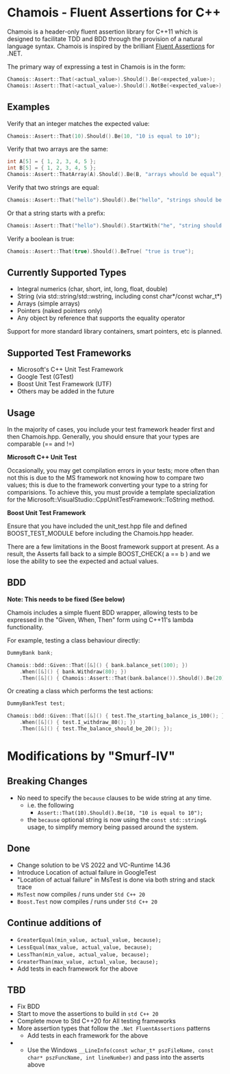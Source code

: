 Chamois - Fluent Assertions for C++
===================================

Chamois is a header-only fluent assertion library for C++11 which is designed to facilitate TDD and BDD through the provision of a natural language syntax. Chamois is inspired by the brilliant [Fluent Assertions] for .NET.

The primary way of expressing a test in Chamois is in the form:

```cpp
Chamois::Assert::That(<actual_value>).Should().Be(<expected_value>);
Chamois::Assert::That(<actual_value>).Should().NotBe(<expected_value>);
```


Examples
---

Verify that an integer matches the expected value:

```cpp
Chamois::Assert::That(10).Should().Be(10, "10 is equal to 10");
```

Verify that two arrays are the same:

```cpp
int A[5] = { 1, 2, 3, 4, 5 };
int B[5] = { 1, 2, 3, 4, 5 };
Chamois::Assert::ThatArray(A).Should().Be(B, "arrays whould be equal");
```

Verify that two strings are equal:

```cpp
Chamois::Assert::That("hello").Should().Be("hello", "strings should be equal");
```

Or that a string starts with a prefix:

```cpp
Chamois::Assert::That("hello").Should().StartWith("he", "string should start with he");
```

Verify a boolean is true:

```cpp
Chamois::Assert::That(true).Should().BeTrue( "true is true");
```

Currently Supported Types
---

* Integral numerics (char, short, int, long, float, double)
* String (via std::string/std::wstring, including const char*/const wchar_t*)
* Arrays (simple arrays)
* Pointers (naked pointers only)
* Any object by reference that supports the equality operator

Support for more standard library containers, smart pointers, etc is planned.


Supported Test Frameworks
---

* Microsoft's C++ Unit Test Framework
* Google Test (GTest)
* Boost Unit Test Framework (UTF)
* Others may be added in the future

Usage
---

In the majority of cases, you include your test framework header first and then Chamois.hpp. Generally, you should ensure that your types are comparable (== and !=)

**Microsoft C++ Unit Test**

Occasionally, you may get compilation errors in your tests; more often than not this is due to the MS framework not knowing how to compare two values; this is due to the framework converting your type to a string for comparisions.
 To achieve this, you must provide a template specialization for the Microsoft::VisualStudio::CppUnitTestFramework::ToString method. 

**Boost Unit Test Framework**

Ensure that you have included the unit_test.hpp file and defined BOOST_TEST_MODULE before including the Chamois.hpp header.

There are a few limitations in the Boost framework support at present. As a result, the Asserts fall back to a simple BOOST_CHECK( a == b ) and we lose the ability to see the expected and actual values.


## BDD
__Note: This needs to be fixed (See below)__

Chamois includes a simple fluent BDD wrapper, allowing tests to be expressed in the "Given, When, Then" form using C++11's lambda functionality.

For example, testing a class behaviour directly:

```cpp
DummyBank bank;

Chamois::bdd::Given::That([&]() { bank.balance_set(100); })
	.When([&]() { bank.Withdraw(80); })
	.Then([&]() { Chamois::Assert::That(bank.balance()).Should().Be(20); });
```

Or creating a class which performs the test actions:

```cpp
DummyBankTest test;

Chamois::bdd::Given::That([&]() { test.The_starting_balance_is_100(); })
	.When([&]() { test.I_withdraw_80(); })
	.Then([&]() { test.The_balance_should_be_20(); });
```


# Modifications by "Smurf-IV"
[Fluent Assertions]:https://github.com/Smurf-IV/FluentAssertions-for-Cpp
## Breaking Changes
- No need to specify the `because` clauses to be wide string at any time.
  - i.e. the following 
    - `Assert::That(10).Should().Be(10, "10 is equal to 10");`
  - the `because` optional string is now using the `const std::string&` usage, to simplify memory being passed around the system.

## Done
- Change solution to be VS 2022 and VC-Runtime 14.36
- Introduce Location of actual failure in GoogleTest
- "Location of actual failure" in MsTest is done via both string and stack trace
- `MsTest` now compiles / runs under `Std C++ 20`
- `Boost.Test` now compiles / runs under `Std C++ 20`

## Continue additions of
- `GreaterEqual(min_value, actual_value, because);`
- `LessEqual(max_value, actual_value, because);`
- `LessThan(min_value, actual_value, because);`
- `GreaterThan(max_value, actual_value, because);`
- Add tests in each framework for the above

## TBD
- Fix BDD
- Start to move the assertions to build in `std C++ 20`
- Complete move to Std C++20 for All testing frameworks
- More assertion types that follow the `.Net FluentAssertions` patterns
  - Add tests in each framework for the above
- - Use the Windows `__LineInfo(const wchar_t* pszFileName, const char* pszFuncName, int lineNumber)` and pass into the asserts above
